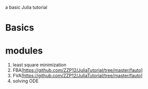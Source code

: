 a basic Julia tutorial 

# Basics 


# modules

1. least square minimization 
2. FBA[https://github.com/ZZP12/JuliaTutorial/tree/master/fauto]
3. FVA[https://github.com/ZZP12/JuliaTutorial/tree/master/fauto] 
4. solving ODE
